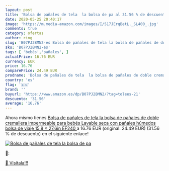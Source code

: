 ```yaml
---
layout: post
title: 'Bolsa de pañales de tela  la bolsa de pa al 31.56 % de descuento'
date: 2020-05-25 20:40:17
image: 'https://m.media-amazon.com/images/I/517JErqBetL._SL400_.jpg'
comments: true
category: ofertas
author: ring
slug: 'B07PJ2BMN2-es Bolsa de pañales de tela la bolsa de pañales de doble...'
sku: 'B07PJ2BMN2-es'
tags: [ 'bebés','pañales', ]
actualPrice: 16.76 EUR
currency: EUR
price: 16.76
comparePrice: 24.49 EUR
prodname: 'Bolsa de pañales de tela  la bolsa de pañales de doble cremallera impermeable para bebés Lavable seca con pañales húmedos bolsa de viaje 15.8 × 27.6in  EF240 '
country: 'es'
flag: '🇪🇸'
brand: ''
buyurl: 'https://www.amazon.es/dp/B07PJ2BMN2/?tag=tolees-21'
descuento: '31.56'
average: '16.76'
---
```


Ahora mismo tienes [Bolsa de pañales de tela  la bolsa de pañales de doble cremallera impermeable para bebés Lavable seca con pañales húmedos bolsa de viaje 15.8 × 27.6in  EF240 ](https://www.amazon.es/dp/B07PJ2BMN2/?tag=tolees-21) a 16.76 EUR (original: 24.49 EUR) (31.56 %  de descuento) en el siguiente enlace!

[![Bolsa de pañales de tela  la bolsa de pa](https://m.media-amazon.com/images/I/517JErqBetL._SL400_.jpg)](https://www.amazon.es/dp/B07PJ2BMN2/?tag=tolees-21)

🔎:


[🛒 Visítala!!!](https://www.amazon.es/dp/B07PJ2BMN2/?tag=tolees-21)
